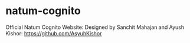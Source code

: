 # natum-cognito
Official Natum Cognito Website: 
Designed by Sanchit Mahajan and Ayush Kishor: https://github.com/AsyuhKishor
